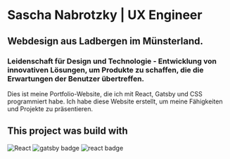 # Sascha Nabrotzky | UX Engineer

## Webdesign aus Ladbergen im Münsterland.

### Leidenschaft für Design und Technologie - Entwicklung von innovativen Lösungen, um Produkte zu schaffen, die die Erwartungen der Benutzer übertreffen.

Dies ist meine Portfolio-Website, die ich mit React, Gatsby und CSS programmiert habe. Ich habe diese Website erstellt, um meine Fähigkeiten und Projekte zu präsentieren.

## This project was build with

![React](https://img.shields.io/badge/react-%2320232a.svg?style=for-the-badge&logo=react&logoColor=white)
<img src="https://img.shields.io/badge/Gatsby-%2320232a?&style=for-the-badge&logo=gatsby&logoColor=white" alt="gatsby badge" />
<img src="https://img.shields.io/badge/CSS3-%2320232a?&style=for-the-badge&logo=css3" alt="react badge" />

<meta name="title" content="Sascha Nabrotzky | Webdesigner">
<meta name="description" content="Leidenschaft für Design und Technologie - Entwicklung von innovativen Lösungen, um Produkte zu schaffen, die die Erwartungen der Benutzer übertreffen. Webdesign und Grafiken aus Ladbergen im Münsterland.">
<meta name="keywords" content="webdesign, ladbergen, webdesigner, frontend-entwicklung, ui-design, ux-design, frontend">
